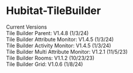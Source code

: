 # Hubitat-TileBuilder
Current Versions<br>
Tile Builder Parent: V1.4.8 (1/3/24)<br>
Tile Builder Attribute Monitor: V1.4.5 (1/3/24)<br>
Tile Builder Activity Monitor: V1.4.5 (1/3/24)<br>
Tile Builder Multi Attribute Monitor: V1.2.1 (11/5/23)<br>
Tile Builder Rooms: V1.1.2 (10/23/23)<br> 
Tile Builder Grid: V1.0.6 (1/8/24)<br> 
